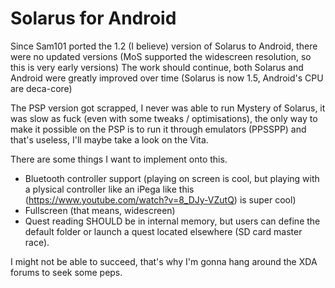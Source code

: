 # Solarus for Android

Since Sam101 ported the 1.2 (I believe) version of Solarus to Android, there were no updated versions (MoS supported the widescreen resolution, so this is very early versions)
The work should continue, both Solarus and Android were greatly improved over time (Solarus is now 1.5, Android's CPU are deca-core)

The PSP version got scrapped, I never was able to run Mystery of Solarus, it was slow as fuck (even with some tweaks / optimisations), the only way to make it possible on the PSP is to run it through emulators (PPSSPP) and that's useless, I'll maybe take a look on the Vita.

There are some things I want to implement onto this.

- Bluetooth controller support (playing on screen is cool, but playing with a plysical controller like an iPega like this (https://www.youtube.com/watch?v=8_DJy-VZutQ) is super cool)
- Fullscreen (that means, widescreen)
- Quest reading SHOULD be in internal memory, but users can define the default folder or launch a quest located elsewhere (SD card master race).

I might not be able to succeed, that's why I'm gonna hang around the XDA forums to seek some peps.
